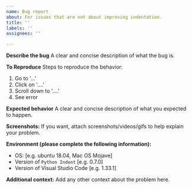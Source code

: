 ```yaml
---
name: Bug report
about: For issues that are not about improving indentation.
title: ''
labels: ''
assignees: ''

---
```


**Describe the bug**
A clear and concise description of what the bug is.

**To Reproduce**
Steps to reproduce the behavior:
1. Go to '...'
2. Click on '....'
3. Scroll down to '....'
4. See error

**Expected behavior**
A clear and concise description of what you expected to happen.

**Screenshots:**
If you want, attach screenshots/videos/gifs to help explain your problem.

**Environment (please complete the following information):**
 - OS: [e.g. ubuntu 18.04, Mac OS Mojave]
 - Version of `Python Indent` [e.g. 0.7.0]
 - Version of Visual Studio Code [e.g. 1.33.1]

**Additional context:**
Add any other context about the problem here.
